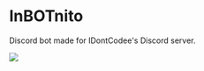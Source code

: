 # InBOTnito

Discord bot made for IDontCodee's Discord server.

<a class="discord-widget" href="https://discord.gg/J3VPy5Vy8x" title="Join us on Discord">
<img src="https://discordapp.com/api/guilds/985982201302769765/widget.png?style=banner3"></a>
